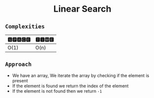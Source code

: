 <h1 align="center">Linear Search</h1>

## `Complexities`

| 🆂🅿🅰🅲🅴 | 🆃🅸🅼🅴 |
| -------- | ------- |
|  O(1)    |   O(n)  |


## `Approach`
* We have an array, We iterate the array by checking if the element is present
* If the element is found we return the index of the element
* If the element is not found then we return `-1`

